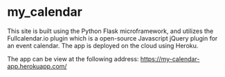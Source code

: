 # my_calendar

This site is built using the Python Flask microframework, and utilizes the Fullcalendar.io plugin which is a open-source Javascript jQuery plugin for an event calendar.  The app is deployed on the cloud using Heroku.

The app can be view at the following address: https://my-calendar-app.herokuapp.com/
